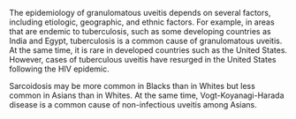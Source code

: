The epidemiology of granulomatous uveitis depends on several factors, including etiologic, geographic, and ethnic factors. For example, in areas that are endemic to tuberculosis, such as some developing countries as India and Egypt, tuberculosis is a common cause of granulomatous uveitis. At the same time, it is rare in developed countries such as the United States. However, cases of tuberculous uveitis have resurged in the United States following the HIV epidemic.

Sarcoidosis may be more common in Blacks than in Whites but less common in Asians than in Whites. At the same time, Vogt-Koyanagi-Harada disease is a common cause of non-infectious uveitis among Asians.